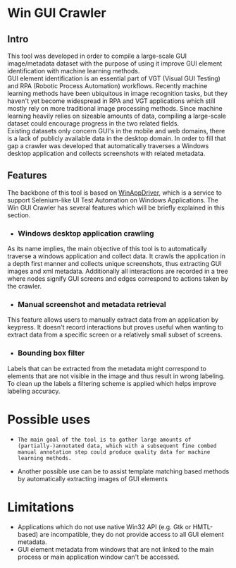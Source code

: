 # Win GUI Crawler

## Intro


This tool was developed in order to compile a large-scale GUI image/metadata dataset with the purpose of using it improve GUI element identification with machine learning methods. <br> GUI element identification is an essential part of VGT (Visual GUI Testing) and RPA (Robotic Process Automation) workflows.  Recently machine learning methods have been ubiquitous in image recognition tasks, but they haven't yet become widespread in RPA and VGT applications which still mostly rely on more traditional image processing methods. Since machine learning heavily relies on sizeable amounts of data, compiling a large-scale dataset could encourage progress in the two related fields. <br>
Existing datasets only concern GUI's in the mobile and web domains, there is a lack of publicly available data in the desktop domain. In order to fill that gap a crawler was developed that automatically traverses a Windows desktop application and collects screenshots with related metadata. </br>

## Features
The backbone of this tool is based on [WinAppDriver](https://github.com/microsoft/WinAppDriver), which is a service to support Selenium-like UI Test Automation on Windows Applications.
The Win GUI Crawler has several features which will be briefly explained in this section.

- ### Windows desktop application crawling
As its name implies, the main objective of this tool is to automatically traverse a windows application and collect data. It crawls the application in a depth first manner and collects unique screenshots, thus extracting GUI images and xml metadata. Additionally all interactions are recorded in a tree where nodes signify GUI screens and edges correspond to actions taken by the crawler.

- ### Manual screenshot and metadata retrieval
This feature allows users to manually extract data from an application by keypress. It doesn't record interactions but proves useful when wanting to extract data from a specific screen or a relatively small subset of screens.
- ### Bounding box filter
Labels that can be extracted from the metadata might correspond to elements that are not visible in the image and thus result in wrong labeling. To clean up the labels a filtering scheme is applied which helps improve labeling accuracy.

# Possible uses
-     The main goal of the tool is to gather large amounts of (partially-)annotated data, which with a subsequent fine combed manual annotation step could produce quality data for machine learning methods.​
- Another possible use can be to assist template matching based methods by automatically extracting images of GUI elements

# Limitations
- Applications which do not use native Win32 API (e.g. Gtk or HMTL-based) are incompatible, they do not provide access to all GUI element metadata.
- GUI element metadata from windows that are not linked to the main process or main application window can't be accessed.
